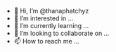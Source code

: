 - 👋 Hi, I’m @thanaphatchyz
- 👀 I’m interested in ...
- 🌱 I’m currently learning ...
- 💞️ I’m looking to collaborate on ...
- 📫 How to reach me ...

<!---
thanaphatchyz/thanaphatchyz is a ✨ special ✨ repository because its `README.md` (this file) appears on your GitHub profile.
You can click the Preview link to take a look at your changes.
--->
